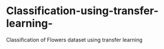 # Classification-using-transfer-learning-
Classification of Flowers dataset using transfer learning 
